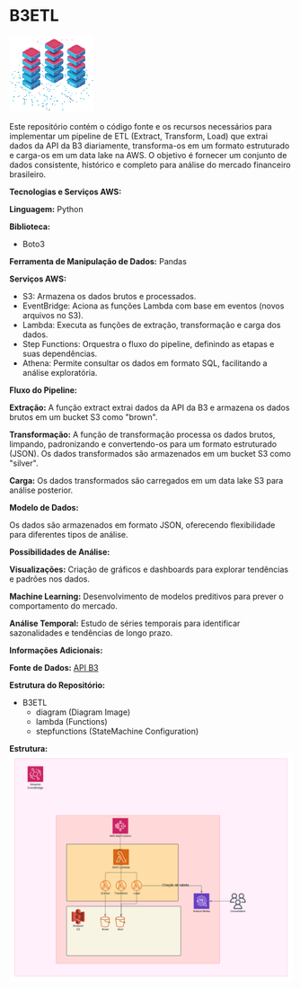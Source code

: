 # B3ETL

![B3-ETL Diagram](./static/img/data_animation.gif)

Este repositório contém o código fonte e os recursos necessários para implementar um pipeline de ETL (Extract, Transform, Load) que extrai dados da API da B3 diariamente, transforma-os em um formato estruturado e carga-os em um data lake na AWS. O objetivo é fornecer um conjunto de dados consistente, histórico e completo para análise do mercado financeiro brasileiro.

**Tecnologias e Serviços AWS:**

**Linguagem:** Python

**Biblioteca:**
- Boto3

**Ferramenta de Manipulação de Dados:** Pandas

**Serviços AWS:**

- S3: Armazena os dados brutos e processados.
- EventBridge: Aciona as funções Lambda com base em eventos (novos arquivos no S3).
- Lambda: Executa as funções de extração, transformação e carga dos dados.
- Step Functions: Orquestra o fluxo do pipeline, definindo as etapas e suas dependências.
- Athena: Permite consultar os dados em formato SQL, facilitando a análise exploratória.

**Fluxo do Pipeline:**

**Extração:** A função extract extrai dados da API da B3 e armazena os dados brutos em um bucket S3 como "brown".

**Transformação:** A função de transformação processa os dados brutos, limpando, padronizando e convertendo-os para um formato estruturado (JSON). Os dados transformados são armazenados em um bucket S3 como "silver".

**Carga:** Os dados transformados são carregados em um data lake S3 para análise posterior.

**Modelo de Dados:**

Os dados são armazenados em formato JSON, oferecendo flexibilidade para diferentes tipos de análise.

**Possibilidades de Análise:**

**Visualizações:** Criação de gráficos e dashboards para explorar tendências e padrões nos dados.

**Machine Learning:** Desenvolvimento de modelos preditivos para prever o comportamento do mercado.

**Análise Temporal:** Estudo de séries temporais para identificar sazonalidades e tendências de longo prazo.

**Informações Adicionais:**

**Fonte de Dados:** [API B3](https://sistemaswebb3-balcao.b3.com.br/featuresDIProxy/DICall/GetRateDI/eyJsYW5ndWFnZSI6InB0LWJyIn0=)

**Estrutura do Repositório:**
- B3ETL
  - diagram (Diagram Image)
  - lambda (Functions)
  - stepfunctions (StateMachine Configuration)



**Estrutura:**
![B3-ETL Diagram](./diagram/B3-ETL.png)
